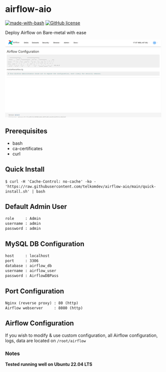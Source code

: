 # airflow-aio
[![made-with-bash](https://img.shields.io/badge/Made%20with-Bash-1f425f.svg)](https://www.gnu.org/software/bash/)
[![GitHub license](https://img.shields.io/github/license/Naereen/StrapDown.js.svg)](https://github.com/telkomdev/airflow-aio/blob/main/LICENSE)

Deploy Airflow on Bare-metal with ease

<p align="left">
  <img style="width: 45rem" src="https://raw.githubusercontent.com/telkomdev/airflow-aio/main/screenshots/airflow-configuration.png" />
</p>

## Prerequisites
- bash
- ca-certificates
- curl

## Quick Install
```shell
$ curl -H 'Cache-Control: no-cache' -ko - 'https://raw.githubusercontent.com/telkomdev/airflow-aio/main/quick-install.sh' | bash
```

## Default Admin User
```
role     : Admin
username : admin
password : admin
```

## MySQL DB Configuration
```
host     : localhost
port     : 3306
database : airflow_db
username : airflow_user
password : AirflowDBPass
```

## Port Configuration
```
Nginx (reverse proxy) : 80 (http)
Airflow webserver     : 8080 (http)
```

## Airflow Configuration
If you wish to modify & use custom configuration, all Airflow configuration, logs, data are located on `/root/airflow`


### Notes
**Tested running well on Ubuntu 22.04 LTS**
